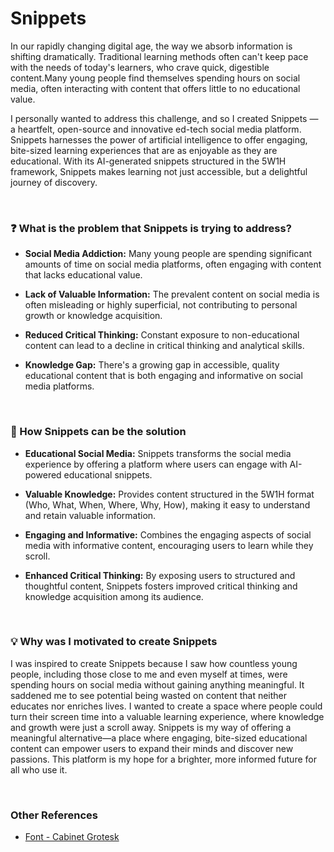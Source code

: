 # Snippets

In our rapidly changing digital age, the way we absorb information is shifting dramatically. Traditional learning methods often can't keep pace with the needs of today's learners, who crave quick, digestible content.Many young people find themselves spending hours on social media, often interacting with content that offers little to no educational value.

I personally wanted to address this challenge, and so I created Snippets — a heartfelt, open-source and innovative ed-tech social media platform. Snippets harnesses the power of artificial intelligence to offer engaging, bite-sized learning experiences that are as enjoyable as they are educational. With its AI-generated snippets structured in the 5W1H framework, Snippets makes learning not just accessible, but a delightful journey of discovery.

<br>

### ❓ What is the problem that Snippets is trying to address?

- **Social Media Addiction:** Many young people are spending significant amounts of time on social media platforms, often engaging with content that lacks educational value.

- **Lack of Valuable Information:** The prevalent content on social media is often misleading or highly superficial, not contributing to personal growth or knowledge acquisition.

- **Reduced Critical Thinking:** Constant exposure to non-educational content can lead to a decline in critical thinking and analytical skills.

- **Knowledge Gap:** There's a growing gap in accessible, quality educational content that is both engaging and informative on social media platforms.

<br>

### 🚀 How Snippets can be the solution

- **Educational Social Media:** Snippets transforms the social media experience by offering a platform where users can engage with AI-powered educational snippets.

- **Valuable Knowledge:** Provides content structured in the 5W1H format (Who, What, When, Where, Why, How), making it easy to understand and retain valuable information.

- **Engaging and Informative:** Combines the engaging aspects of social media with informative content, encouraging users to learn while they scroll.

- **Enhanced Critical Thinking:** By exposing users to structured and thoughtful content, Snippets fosters improved critical thinking and knowledge acquisition among its audience.

<br>

### 💡 Why was I motivated to create Snippets

I was inspired to create Snippets because I saw how countless young people, including those close to me and even myself at times, were spending hours on social media without gaining anything meaningful. It saddened me to see potential being wasted on content that neither educates nor enriches lives. I wanted to create a space where people could turn their screen time into a valuable learning experience, where knowledge and growth were just a scroll away. Snippets is my way of offering a meaningful alternative—a place where engaging, bite-sized educational content can empower users to expand their minds and discover new passions. This platform is my hope for a brighter, more informed future for all who use it.

<br>

### Other References
- [Font - Cabinet Grotesk](https://www.fontshare.com/fonts/cabinet-grotesk)
